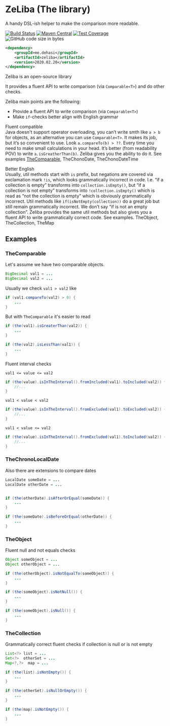 # ZeLiba (The library)

A handy DSL-ish helper to make the comparison more readable.

[![Build Status](https://www.travis-ci.org/dehasi/zeliba.svg?branch=master)](https://www.travis-ci.org/dehasi/zeliba)
[![Maven Central](https://maven-badges.herokuapp.com/maven-central/me.dehasi/zeliba/badge.svg)](https://maven-badges.herokuapp.com/maven-central/me.dehasi/zeliba)
[![Test Coverage](https://img.shields.io/codecov/c/github/dehasi/zeliba/master)](https://codecov.io/github/dehasi/zeliba?branch=master)
![GitHub code size in bytes](https://img.shields.io/github/languages/code-size/dehasi/zeliba)
```xml
<dependency>
    <groupId>me.dehasi</groupId>
    <artifactId>zeliba</artifactId>
    <version>2020.02.20</version>
</dependency>

```



Zeliba is an open-source library 

It provides a fluent API to write comparison (via `Comparable<T>`) and do other checks.

Zeliba main points are the following:
* Provide a fluent API to write comparison (via `Comparable<T>`)
* Make `if`-checks better align with English grammar

Fluent compatible  
Java doesn't support operator overloading, you can’t write smth like `a > b` for objects,  as an alternative you can use  `Comparable<T>`. It makes its job, but it’s so convenient to use. Look  `a.compareTo(b) > ??`.
Every time you need to make small calculations in your head. It’s better (from readability POV) 
to write `a.isGreatherThan(b)`. Zeliba gives you the ability to do it. 
See examples [TheComparable](#TheComparable), TheChonoDate, TheChonoDateTime

Better English  
Usually, util methods start with `is` prefix, but negations are covered via exclamation mark `!is`, which looks grammatically incorrect in code. I.e. “if a collection is empty” transforms into `collection.isEmpty()`, but “if a collection is not empty” transforms into `!collection.isEmpty()` which is read as “not the collection is empty” which is obviously grammatically incorrect. Util methods like `if(isNotEmpty(collection))` do a great job but still remain grammatically incorrect. We don’t say “if is not an empty collection”. Zeliba provides the same util methods but also gives you a fluent API to write grammatically correct code. See examples. TheObject, TheCollection, TheMap

## Examples

### TheComparable

Let's assume we have two comparable objects.
```java
BigDecimal val1 = ...
BigDecimal val2 = ...
```

Usually we check `val1 > val2` like

```java
if (val1.compareTo(val2) > 0) {
    ...
}
```

But with `TheComparable` it's easier to read

```java
if (the(val1).isGreaterThan(val2)) {
    ...
}

if (the(val2).isLessThan(val1)) {
    ...
}
```


Fluent interval checks 

`val1 <= value <= val2`

```java
if (the(value).isInTheInterval().fromIncluded(val1).toIncluded(val2)) {
    //...
}
```

`val1 < value < val2`

```java
if (the(value).isInTheInterval().fromExcluded(val1).toExcluded(val2)) {
    //...
}
```


`val1 < value <= val2`

```java
if (the(value).isInTheInterval().fromExcluded(val1).toIncluded(val2)) {
    //...
}
```

### TheChronoLocalDate<T>

Also there are extensions to compare dates

```java
LocalDate someDate = ...
LocalDate otherDate = ...


if (the(otherDate).isAfterOrEqual(someDate)) {
    ...
}

if (the(someDate).isBeforeOrEqual(otherDate)) {
    ...
}
```

### TheObject

Fluent null and not equals checks

```java
Object someObject = ...
Object otherObject = ...

if (the(otherObject).isNotEqualTo(someObject)) {
    ...
}

if (the(someObject).isNotNull()) {
    ...
}

if (the(someObject).isNull()) {
    ...
}
```


### TheCollection

Grammatically correct fluent checks if collection is null or is not empty

```java
List<?> list = ...
Set<?>  otherSet = ...
Map<?,?>  map = ...

if (the(list).isNotEmpty()) {
    ...
}

if (the(otherSet).isNullOrEmpty()) {
    ...
}

if (the(map).isNotEmpty()) {
    ...
}
```
